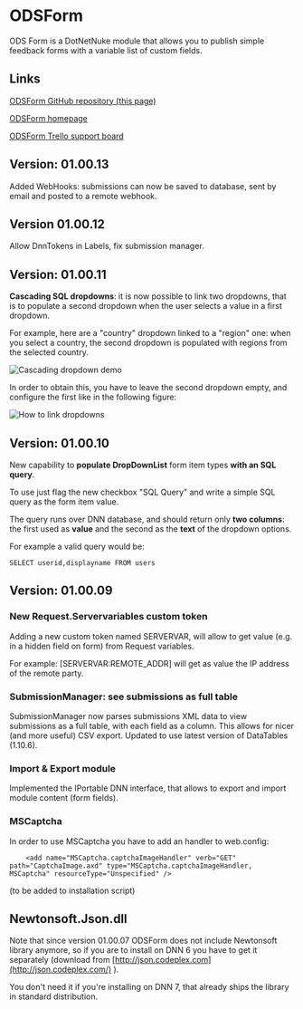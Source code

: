 ODSForm
============

ODS Form is a DotNetNuke module that allows you to publish simple feedback forms with a variable list of custom fields.

## Links
[ODSForm GitHub repository (this page)](https://github.com/trapias/ODSForm/)

[ODSForm homepage](http://trapias.github.io/dnn/odsform/)

[ODSForm Trello support board](https://trello.com/b/vZuoVDnV/ods-form)



## Version: 01.00.13

Added WebHooks: submissions can now be saved to database, sent by email and posted to a remote webhook.



## Version 01.00.12

 Allow DnnTokens in Labels, fix submission manager.



## Version: 01.00.11
**Cascading SQL dropdowns**: it is now possible to link two dropdowns, that is to populate a second dropdown when the user selects a value in a first dropdown.

For example, here are a "country" dropdown linked to a "region" one: when you select a country, the second dropdown is populated with regions from the selected country.

![Cascading dropdown demo](http://trapias.github.io/images/ods_cascading_demo.gif)

In order to obtain this, you have to leave the second dropdown empty, and configure the first like in the following figure:

![How to link dropdowns](http://trapias.github.io/images/odsform_sql_cascading_dropdowns.png)

## Version: 01.00.10
New capability to **populate DropDownList** form item types **with an SQL query**.

To use just flag the new checkbox "SQL Query" and write a simple SQL query as the form item value.

The query runs over DNN database, and should return only **two columns**: the first used as **value** and the second as the **text** of the dropdown options.

For example a valid query would be:

```
SELECT userid,displayname FROM users
```


## Version: 01.00.09

### New Request.Servervariables custom token
Adding a new custom token named SERVERVAR, will allow to get value (e.g. in a hidden field on form) from Request variables.

For example: [SERVERVAR:REMOTE_ADDR] will get as value the IP address of the remote party.

### SubmissionManager: see submissions as full table
SubmissionManager now parses submissions XML data to view submissions as a full table, with each field as a column.
This allows for nicer (and more useful) CSV export.
Updated to use latest version of DataTables (1.10.6).

### Import & Export module
Implemented the IPortable DNN interface, that allows to export and import module content (form fields).

### MSCaptcha
In order to use MSCaptcha you have to add an handler to web.config:

```
	<add name="MSCaptcha.captchaImageHandler" verb="GET" path="CaptchaImage.axd" type="MSCaptcha.captchaImageHandler, MSCaptcha" resourceType="Unspecified" />
```

(to be added to installation script)

## Newtonsoft.Json.dll
Note that since version 01.00.07 ODSForm does not include Newtonsoft library anymore, so if you are to install on DNN 6 you have to get it separately (download from [http://json.codeplex.com](http://json.codeplex.com/) ).

You don't need it if you're installing on DNN 7, that already ships the library in standard distribution.

